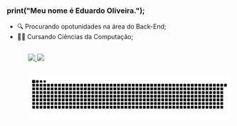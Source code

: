 ### print("Meu nome é Eduardo Oliveira.");

<ul>
  <li>🔍 Procurando opotunidades na área do Back-End;</li>
  <li>👨‍🎓 Cursando Ciências da Computação;</li>
<ul/>
  
  <h2></h2>
  
<a href="https://github.com/Eduardo7660">
  <img height="160em" src="https://github-readme-stats.vercel.app/api?username=eduardo7660&amp;show_icons=true&amp;theme=dark&amp;include_all_commits=true&amp;count_private=true" data-canonical-src="https://github-readme-stats.vercel.app/api?username=eduardo7660&amp;show_icons=true&amp;theme=dark&amp;include_all_commits=true&amp;count_private=true" style="max-width: 100%;">
  <img height="160em" src="https://github-readme-stats.vercel.app/api/top-langs/?username=BrendonAraujo&amp;layout=compact&amp;langs_count=7&amp;theme=dark" data-canonical-src="https://github-readme-stats.vercel.app/api/top-langs/?username=eduardo7660&amp;layout=compact&amp;langs_count=7&amp;theme=dark" style="max-width: 100%;">
</a>

<div align="left">
  <a href="https://github.com/Eduardo7660"> <br></a>
  <a title='Email: eduardo.oliveira7660@gmail.com' target="_blank" href="mailto:eduardo.oliveira7660@gmail.com">
  </a> 
</div>

![Snake animation](https://github.com/eduardo7660/eduardo7660/blob/output/github-contribution-grid-snake.svg)
